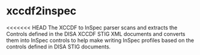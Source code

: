 # xccdf2inspec
<<<<<<< HEAD
The XCCDF to InSpec parser scans and extracts the Controls defined in the DISA
XCCDF STIG XML documents and converts them into InSpec controls to help make
writing InSpec profiles based on the controls defined in DISA STIG documents.
